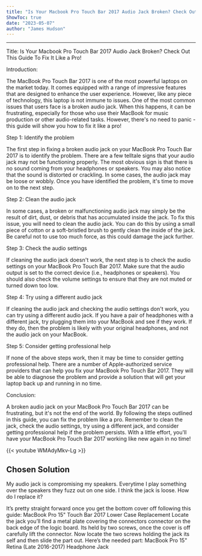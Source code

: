 ```yaml
---
title: "Is Your Macbook Pro Touch Bar 2017 Audio Jack Broken? Check Out This Guide To Fix It Like a Pro!"
ShowToc: true 
date: "2023-05-07"
author: "James Hudson"
---
```

*****
Title: Is Your Macbook Pro Touch Bar 2017 Audio Jack Broken? Check Out This Guide To Fix It Like a Pro!

Introduction:

The MacBook Pro Touch Bar 2017 is one of the most powerful laptops on the market today. It comes equipped with a range of impressive features that are designed to enhance the user experience. However, like any piece of technology, this laptop is not immune to issues. One of the most common issues that users face is a broken audio jack. When this happens, it can be frustrating, especially for those who use their MacBook for music production or other audio-related tasks. However, there's no need to panic - this guide will show you how to fix it like a pro!

Step 1: Identify the problem

The first step in fixing a broken audio jack on your MacBook Pro Touch Bar 2017 is to identify the problem. There are a few telltale signs that your audio jack may not be functioning properly. The most obvious sign is that there is no sound coming from your headphones or speakers. You may also notice that the sound is distorted or crackling. In some cases, the audio jack may be loose or wobbly. Once you have identified the problem, it's time to move on to the next step.

Step 2: Clean the audio jack

In some cases, a broken or malfunctioning audio jack may simply be the result of dirt, dust, or debris that has accumulated inside the jack. To fix this issue, you will need to clean the audio jack. You can do this by using a small piece of cotton or a soft-bristled brush to gently clean the inside of the jack. Be careful not to use too much force, as this could damage the jack further.

Step 3: Check the audio settings

If cleaning the audio jack doesn't work, the next step is to check the audio settings on your MacBook Pro Touch Bar 2017. Make sure that the audio output is set to the correct device (i.e., headphones or speakers). You should also check the volume settings to ensure that they are not muted or turned down too low.

Step 4: Try using a different audio jack

If cleaning the audio jack and checking the audio settings don't work, you can try using a different audio jack. If you have a pair of headphones with a different jack, try plugging them into your MacBook and see if they work. If they do, then the problem is likely with your original headphones, and not the audio jack on your MacBook.

Step 5: Consider getting professional help

If none of the above steps work, then it may be time to consider getting professional help. There are a number of Apple-authorized service providers that can help you fix your MacBook Pro Touch Bar 2017. They will be able to diagnose the problem and provide a solution that will get your laptop back up and running in no time.

Conclusion:

A broken audio jack on your MacBook Pro Touch Bar 2017 can be frustrating, but it's not the end of the world. By following the steps outlined in this guide, you can fix the problem like a pro. Remember to clean the jack, check the audio settings, try using a different jack, and consider getting professional help if the problem persists. With a little effort, you'll have your MacBook Pro Touch Bar 2017 working like new again in no time!

{{< youtube WMAdyMkv-Lg >}} 



## Chosen Solution
 My audio jack is compromising my speakers. Everytime I play something over the speakers they fuzz out on one side. I think the jack is loose. How do I replace it?

 It’s pretty straight forward once you get the bottom cover off following this guide: MacBook Pro 15" Touch Bar 2017 Lower Case Replacement Locate the jack you’ll find a metal plate covering the connectors connector on the back edge of the logic board. Its held by two screws, once the cover is off carefully lift the connector. Now locate the two screws holding the jack its self and then slide the part out.
Here’s the needed part: MacBook Pro 15" Retina (Late 2016-2017) Headphone Jack




